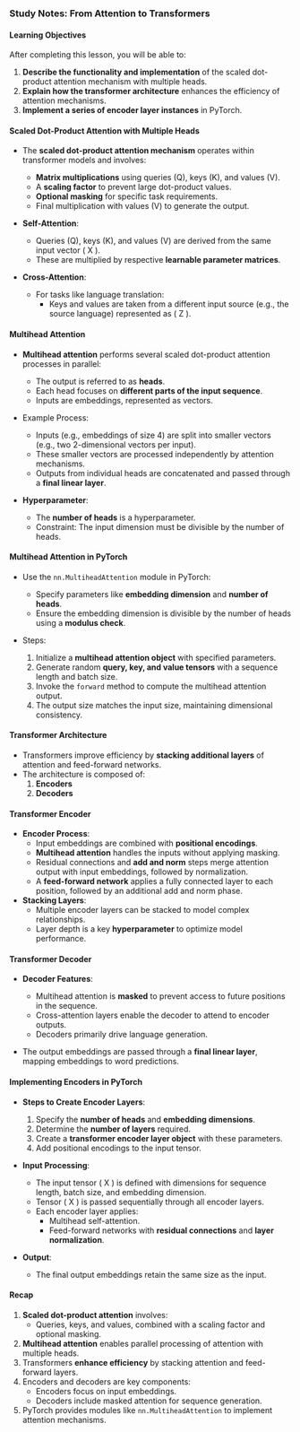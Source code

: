 ### Study Notes: From Attention to Transformers

#### Learning Objectives

After completing this lesson, you will be able to:

1. **Describe the functionality and implementation** of the scaled dot-product attention mechanism with multiple heads.
2. **Explain how the transformer architecture** enhances the efficiency of attention mechanisms.
3. **Implement a series of encoder layer instances** in PyTorch.

#### Scaled Dot-Product Attention with Multiple Heads

- The **scaled dot-product attention mechanism** operates within transformer models and involves:

  - **Matrix multiplications** using queries (Q), keys (K), and values (V).
  - A **scaling factor** to prevent large dot-product values.
  - **Optional masking** for specific task requirements.
  - Final multiplication with values (V) to generate the output.

- **Self-Attention**:

  - Queries (Q), keys (K), and values (V) are derived from the same input vector \( X \).
  - These are multiplied by respective **learnable parameter matrices**.

- **Cross-Attention**:
  - For tasks like language translation:
    - Keys and values are taken from a different input source (e.g., the source language) represented as \( Z \).

#### Multihead Attention

- **Multihead attention** performs several scaled dot-product attention processes in parallel:

  - The output is referred to as **heads**.
  - Each head focuses on **different parts of the input sequence**.
  - Inputs are embeddings, represented as vectors.

- Example Process:

  - Inputs (e.g., embeddings of size 4) are split into smaller vectors (e.g., two 2-dimensional vectors per input).
  - These smaller vectors are processed independently by attention mechanisms.
  - Outputs from individual heads are concatenated and passed through a **final linear layer**.

- **Hyperparameter**:
  - The **number of heads** is a hyperparameter.
  - Constraint: The input dimension must be divisible by the number of heads.

#### Multihead Attention in PyTorch

- Use the `nn.MultiheadAttention` module in PyTorch:

  - Specify parameters like **embedding dimension** and **number of heads**.
  - Ensure the embedding dimension is divisible by the number of heads using a **modulus check**.

- Steps:
  1. Initialize a **multihead attention object** with specified parameters.
  2. Generate random **query, key, and value tensors** with a sequence length and batch size.
  3. Invoke the `forward` method to compute the multihead attention output.
  4. The output size matches the input size, maintaining dimensional consistency.

#### Transformer Architecture

- Transformers improve efficiency by **stacking additional layers** of attention and feed-forward networks.
- The architecture is composed of:
  1. **Encoders**
  2. **Decoders**

#### Transformer Encoder

- **Encoder Process**:
  - Input embeddings are combined with **positional encodings**.
  - **Multihead attention** handles the inputs without applying masking.
  - Residual connections and **add and norm** steps merge attention output with input embeddings, followed by normalization.
  - A **feed-forward network** applies a fully connected layer to each position, followed by an additional add and norm phase.
- **Stacking Layers**:
  - Multiple encoder layers can be stacked to model complex relationships.
  - Layer depth is a key **hyperparameter** to optimize model performance.

#### Transformer Decoder

- **Decoder Features**:

  - Multihead attention is **masked** to prevent access to future positions in the sequence.
  - Cross-attention layers enable the decoder to attend to encoder outputs.
  - Decoders primarily drive language generation.

- The output embeddings are passed through a **final linear layer**, mapping embeddings to word predictions.

#### Implementing Encoders in PyTorch

- **Steps to Create Encoder Layers**:

  1. Specify the **number of heads** and **embedding dimensions**.
  2. Determine the **number of layers** required.
  3. Create a **transformer encoder layer object** with these parameters.
  4. Add positional encodings to the input tensor.

- **Input Processing**:

  - The input tensor \( X \) is defined with dimensions for sequence length, batch size, and embedding dimension.
  - Tensor \( X \) is passed sequentially through all encoder layers.
  - Each encoder layer applies:
    - Multihead self-attention.
    - Feed-forward networks with **residual connections** and **layer normalization**.

- **Output**:
  - The final output embeddings retain the same size as the input.

#### Recap

1. **Scaled dot-product attention** involves:
   - Queries, keys, and values, combined with a scaling factor and optional masking.
2. **Multihead attention** enables parallel processing of attention with multiple heads.
3. Transformers **enhance efficiency** by stacking attention and feed-forward layers.
4. Encoders and decoders are key components:
   - Encoders focus on input embeddings.
   - Decoders include masked attention for sequence generation.
5. PyTorch provides modules like `nn.MultiheadAttention` to implement attention mechanisms.
